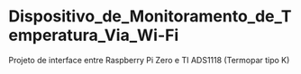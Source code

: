 # Dispositivo_de_Monitoramento_de_Temperatura_Via_Wi-Fi
Projeto de interface entre Raspberry Pi Zero e TI ADS1118 (Termopar tipo K)
